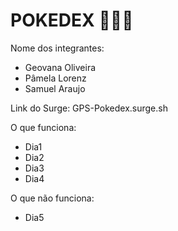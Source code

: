 # POKEDEX 🐱‍🚀🐣

Nome dos integrantes: 
- Geovana Oliveira
- Pâmela Lorenz
- Samuel Araujo

Link do Surge: GPS-Pokedex.surge.sh

O que funciona:
- Dia1
- Dia2
- Dia3
- Dia4

O que não funciona: 
- Dia5
